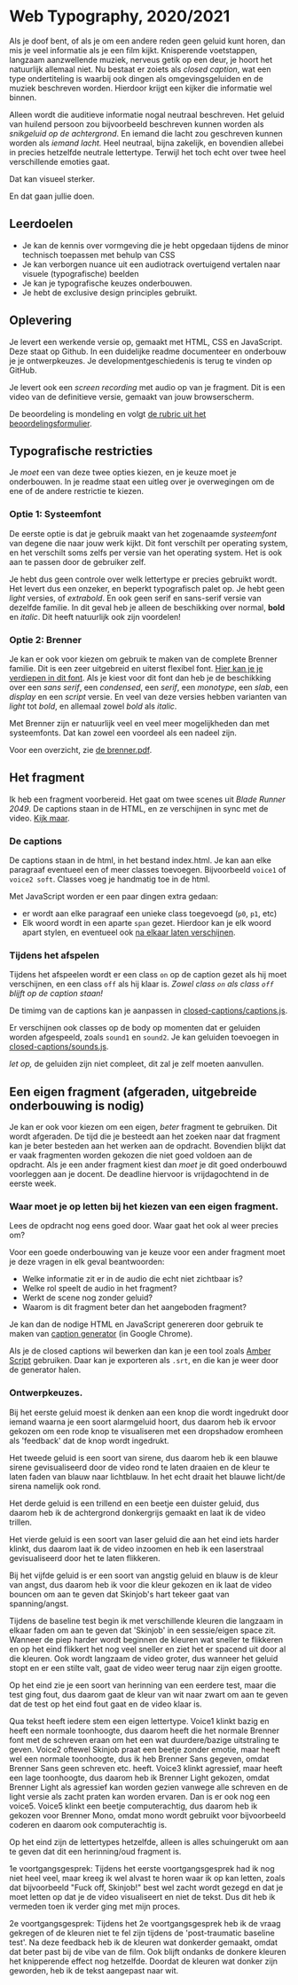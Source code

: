 # Web Typography, 2020/2021

Als je doof bent, of als je om een andere reden geen geluid kunt horen, dan mis je veel informatie als je een film kijkt. Knisperende voetstappen, langzaam aanzwellende muziek, nerveus getik op een deur, je hoort het natuurlijk allemaal niet. Nu bestaat er zoiets als *closed caption*, wat een type ondertiteling is waarbij ook dingen als omgevingsgeluiden en de muziek beschreven worden. Hierdoor krijgt een kijker die informatie wel binnen.

Alleen wordt die auditieve informatie nogal neutraal beschreven. Het geluid van huilend persoon zou bijvoorbeeld beschreven kunnen worden als *snikgeluid op de achtergrond*. En iemand die lacht zou geschreven kunnen worden als *iemand lacht.* Heel neutraal, bijna zakelijk, en bovendien allebei in precies hetzelfde neutrale lettertype. Terwijl het toch echt over twee heel verschillende emoties gaat. 

Dat kan visueel sterker. 

En dat gaan jullie doen.

## Leerdoelen

- Je kan de kennis over vormgeving die je hebt opgedaan tijdens de minor technisch toepassen met behulp van CSS
- Je kan verborgen nuance uit een audiotrack overtuigend vertalen naar visuele (typografische) beelden
- Je kan je typografische keuzes onderbouwen.
- Je hebt de exclusive design principles gebruikt.

## Oplevering

Je levert een werkende versie op, gemaakt met HTML, CSS en JavaScript. Deze staat op Github. In een duidelijke readme documenteer en onderbouw je je ontwerpkeuzes. Je developmentgeschiedenis is terug te vinden op GitHub.

Je levert ook een *screen recording* met audio op van je fragment. Dit is een video van de definitieve versie, gemaakt van jouw browserscherm.

De beoordeling is mondeling en volgt [de rubric uit het beoordelingsformulier](web-typografie-beoordeling.pdf).

## Typografische restricties

Je *moet* een van deze twee opties kiezen, en je keuze moet je onderbouwen. In je readme staat een uitleg over je overwegingen om de ene of de andere restrictie te kiezen.

### Optie 1: Systeemfont

De eerste optie is dat je gebruik maakt van het zogenaamde *systeemfont* van degene die naar jouw werk kijkt. Dit font verschilt per operating system, en het verschilt soms zelfs per versie van het operating system. Het is ook aan te passen door de gebruiker zelf. 

Je hebt dus geen controle over welk lettertype er precies gebruikt wordt. Het levert dus een onzeker, en beperkt typografisch palet op. Je hebt geen *light* versies, of *extrabold*. En ook geen serif en sans-serif versie van dezelfde familie. In dit geval heb je alleen de beschikking over normal, **bold** en _italic_. Dit heeft natuurlijk ook zijn voordelen!

### Optie 2: Brenner

Je kan er ook voor kiezen om gebruik te maken van de complete Brenner familie. Dit is een zeer uitgebreid en uiterst flexibel font. [Hier kan je je verdiepen in dit font](https://www.typotheque.com/blog/brenner_an_unusual_typeface_family_with_distinct_voices). Als je kiest voor dit font dan heb je de beschikking over een *sans serif*, een *condensed*, een *serif*, een *monotype*, een *slab*, een *display* en een *script* versie. En veel van deze versies hebben varianten van *light* tot *bold*, en allemaal zowel *bold* als *italic*.

Met Brenner zijn er natuurlijk veel en veel meer mogelijkheden dan met systeemfonts. Dat kan zowel een voordeel als een nadeel zijn. 

Voor een overzicht, zie [de brenner.pdf](brenner.pdf).

## Het fragment

Ik heb een fragment voorbereid. Het gaat om twee scenes uit *Blade Runner 2049*. De captions staan in de HTML, en ze verschijnen in sync met de video. [Kijk maar](closed-captions/index.html).

### De captions

De captions staan in de html, in het bestand index.html. Je kan aan elke paragraaf eventueel een of meer classes toevoegen. Bijvoorbeeld `voice1` of `voice2 soft`. Classes voeg je handmatig toe in de html.

Met JavaScript worden er een paar dingen extra gedaan: 

- er wordt aan elke paragraaf een unieke class toegevoegd (`p0`, `p1`, etc)
- Elk woord wordt in een aparte `span` gezet. Hierdoor kan je elk woord apart stylen, en eventueel ook [na elkaar laten verschijnen](https://github.com/cmda-minor-vid/web-typography-18-19/blob/master/closed-captions/css.css#L41).

### Tijdens het afspelen

Tijdens het afspeelen wordt er een class `on` op de caption gezet als hij moet verschijnen, en een class `off` als hij klaar is. *Zowel class `on` als class `off` blijft op de caption staan!*

De timimg van de captions kan je aanpassen in [closed-captions/captions.js](closed-captions/captions.js).

Er verschijnen ook classes op de body op momenten dat er geluiden worden afgespeeld, zoals `sound1` en `sound2`. Je kan geluiden toevoegen in [closed-captions/sounds.js](closed-captions/sounds.js).

*let op,* de geluiden zijn niet compleet, dit zal je zelf moeten aanvullen.

## Een eigen fragment (afgeraden, uitgebreide onderbouwing is nodig)

Je kan er ook voor kiezen om een eigen, *beter* fragment te gebruiken. Dit wordt afgeraden. De tijd die je besteedt aan het zoeken naar dat fragment kan je beter besteden aan het werken aan de opdracht. Bovendien blijkt dat er vaak fragmenten worden gekozen die niet goed voldoen aan de opdracht. Als je een ander fragment kiest dan *moet* je dit goed onderbouwd voorleggen aan je docent. De deadline hiervoor is vrijdagochtend in de eerste week.

### Waar moet je op letten bij het kiezen van een eigen fragment.
Lees de opdracht nog eens goed door. Waar gaat het ook al weer precies om? 

Voor een goede onderbouwing van je keuze voor een ander fragment moet je deze vragen in elk geval beantwoorden:

- Welke informatie zit er in de audio die echt niet zichtbaar is?
- Welke rol speelt de audio in het fragment?
- Werkt de scene nog zonder geluid?
- Waarom is dit fragment beter dan het aangeboden fragment?

Je kan dan de nodige HTML en JavaScript genereren door gebruik te maken van [caption generator](https://cmda-minor-vid.github.io/web-typography-18-19/generator/) (in Google Chrome). 

Als je de closed captions wil bewerken dan kan je een tool zoals [Amber Script](https://www.amberscript.com/en) gebruiken. Daar kan je exporteren als `.srt`, en die kan je weer door de generator halen.

### Ontwerpkeuzes.
Bij het eerste geluid moest ik denken aan een knop die wordt ingedrukt door iemand waarna je een soort alarmgeluid hoort, dus daarom heb ik ervoor gekozen om een rode knop te visualiseren met een dropshadow eromheen als 'feedback' dat de knop wordt ingedrukt.

Het tweede geluid is een soort van sirene, dus daarom heb ik een blauwe sirene gevisualiseerd door de video rond te laten draaien en de kleur te laten faden van blauw naar lichtblauw. In het echt draait het blauwe licht/de sirena namelijk ook rond.

Het derde geluid is een trillend en een beetje een duister geluid, dus daarom heb ik de achtergrond donkergrijs gemaakt en laat ik de video trillen.

Het vierde geluid is een soort van laser geluid die aan het eind iets harder klinkt, dus daarom laat ik de video inzoomen en heb ik een laserstraal gevisualiseerd door het te laten flikkeren.

Bij het vijfde geluid is er een soort van angstig geluid en blauw is de kleur van angst, dus daarom heb ik voor die kleur gekozen en ik laat de video bouncen om aan te geven dat Skinjob's hart tekeer gaat van spanning/angst.

Tijdens de baseline test begin ik met verschillende kleuren die langzaam in elkaar faden om aan te geven dat 'Skinjob' in een sessie/eigen space zit. Wanneer de piep harder wordt beginnen de kleuren wat sneller te flikkeren en op het eind flikkert het nog veel sneller en ziet het er spacend uit door al die kleuren. Ook wordt langzaam de video groter, dus wanneer het geluid stopt en er een stilte valt, gaat de video weer terug naar zijn eigen grootte.

Op het eind zie je een soort van herinning van een eerdere test, maar die test ging fout, dus daarom gaat de kleur van wit naar zwart om aan te geven dat de test op het eind fout gaat en de video klaar is.

Qua tekst heeft iedere stem een eigen lettertype. Voice1 klinkt bazig en heeft een normale toonhoogte, dus daarom heeft die het normale Brenner font met de schreven eraan om het een wat duurdere/bazige uitstraling te geven. Voice2 oftewel Skinjob praat een beetje zonder emotie, maar heeft wel een normale toonhoogte, dus ik heb Brenner Sans gegeven, omdat Brenner Sans geen schreven etc. heeft. Voice3 klinkt agressief, maar heeft een lage toonhoogte, dus daarom heb ik Brenner Light gekozen, omdat Brenner Light als agressief kan worden gezien vanwege alle schreven en de light versie als zacht praten kan worden ervaren. Dan is er ook nog een voice5. Voice5 klinkt een beetje computerachtig, dus daarom heb ik gekozen voor Brenner Mono, omdat mono wordt gebruikt voor bijvoorbeeld coderen en daarom ook computerachtig is. 

Op het eind zijn de lettertypes hetzelfde, alleen is alles schuingerukt om aan te geven dat dit een herinning/oud fragment is.

1e voortgangsgesprek:
Tijdens het eerste voortgangsgesprek had ik nog niet heel veel, maar kreeg ik wel alvast te horen waar ik op kan letten, zoals dat bijvoorbeeld "Fuck off, Skinjob!" best wel zacht wordt gezegd en dat je moet letten op dat je de video visualiseert en niet de tekst. Dus dit heb ik vermeden toen ik verder ging met mijn proces.

2e voortgangsgesprek:
Tijdens het 2e voortgangsgesprek heb ik de vraag gekregen of de kleuren niet te fel zijn tijdens de 'post-traumatic baseline test'. Na deze feedback heb ik de kleuren wat donkerder gemaakt, omdat dat beter past bij de vibe van de film. Ook blijft ondanks de donkere kleuren het knipperende effect nog hetzelfde. Doordat de kleuren wat donker zijn geworden, heb ik de tekst aangepast naar wit.
